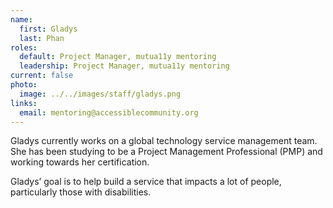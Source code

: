 ```yaml
---
name:
  first: Gladys
  last: Phan
roles:
  default: Project Manager, mutua11y mentoring
  leadership: Project Manager, mutua11y mentoring
current: false
photo:
  image: ../../images/staff/gladys.png
links:
  email: mentoring@accessiblecommunity.org
---
```


Gladys currently works on a global technology service management team. She has been studying to be a Project Management Professional (PMP) and working towards her certification.

Gladys’ goal is to help build a service that impacts a lot of people, particularly those with disabilities.
